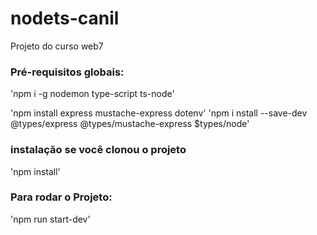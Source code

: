 # nodets-canil

Projeto do curso web7

### Pré-requisitos globais:
'npm i -g nodemon type-script ts-node'

'npm install express mustache-express dotenv'
'npm i nstall --save-dev @types/express @types/mustache-express $types/node'

### instalação se você clonou o projeto
'npm install'

### Para rodar o Projeto:
'npm run start-dev'